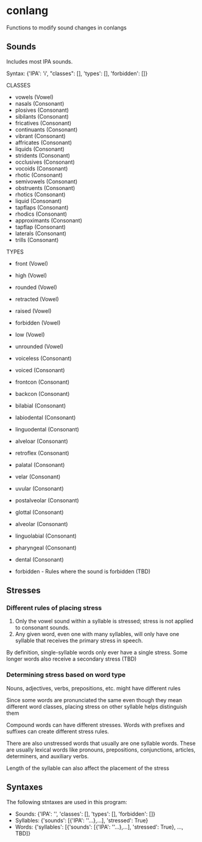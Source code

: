 # conlang
Functions to modify sound changes in conlangs

## Sounds
Includes most IPA sounds.

Syntax: {'IPA': 'i', "classes": [], 'types': [], 'forbidden': []}

CLASSES
- vowels (Vowel)
- nasals (Consonant)
- plosives (Consonant)
- sibilants (Consonant)
- fricatives (Consonant)
- continuants (Consonant)
- vibrant (Consonant)
- affricates (Consonant)
- liquids (Consonant)
- stridents (Consonant)
- occlusives (Consonant)
- vocoids (Consonant)
- rhotic (Consonant)
- semivowels (Consonant)
- obstruents (Consonant)
- rhotics (Consonant)
- liquid (Consonant)
- tapflaps (Consonant)
- rhodics (Consonant)
- approximants (Consonant)
- tapflap (Consonant)
- laterals (Consonant)
- trills (Consonant)

TYPES
- front (Vowel)
- high (Vowel)
- rounded (Vowel)
- retracted (Vowel)
- raised (Vowel)
- forbidden (Vowel)
- low (Vowel)
- unrounded (Vowel)
- voiceless (Consonant)
- voiced (Consonant)
- frontcon (Consonant)
- backcon (Consonant)
- bilabial (Consonant)
- labiodental (Consonant)
- linguodental (Consonant)
- alveloar (Consonant)
- retroflex (Consonant)
- palatal (Consonant)
- velar (Consonant)
- uvular (Consonant)
- postalveolar (Consonant)
- glottal (Consonant)
- alveolar (Consonant)
- linguolabial (Consonant)
- pharyngeal (Consonant)
- dental (Consonant)

- forbidden - Rules where the sound is forbidden (TBD)

## Stresses

### Different rules of placing stress

1. Only the vowel sound within a syllable is stressed; stress is not applied to consonant sounds.
2. Any given word, even one with many syllables, will only have one syllable that receives the primary stress in speech. 

By definition, single-syllable words only ever have a single stress.
Some longer words also receive a secondary stress (TBD)

### Determining stress based on word type
Nouns, adjectives, verbs, prepositions, etc. might have different rules

Since some words are pronunciated the same even though they mean different word classes,
placing stress on other syllable helps distinguish them

Compound words can have different stresses. Words with prefixes and suffixes can create different
stress rules. 

There are also unstressed words that usually are one syllable words. These are usually 
lexical words like pronouns, prepositions, conjunctions, articles, determiners, and auxiliary verbs.

Length of the syllable can also affect the placement of the stress

## Syntaxes
The following stntaxes are used in this program:
- Sounds: {'IPA': '', 'classes': [], 'types': [], 'forbidden': []}
- Syllables: {'sounds': [{'IPA': ''...},...], 'stressed': True}
- Words: {'syllables': [{'sounds': [{'IPA': ''...},...], 'stressed': True}, ..., TBD]}